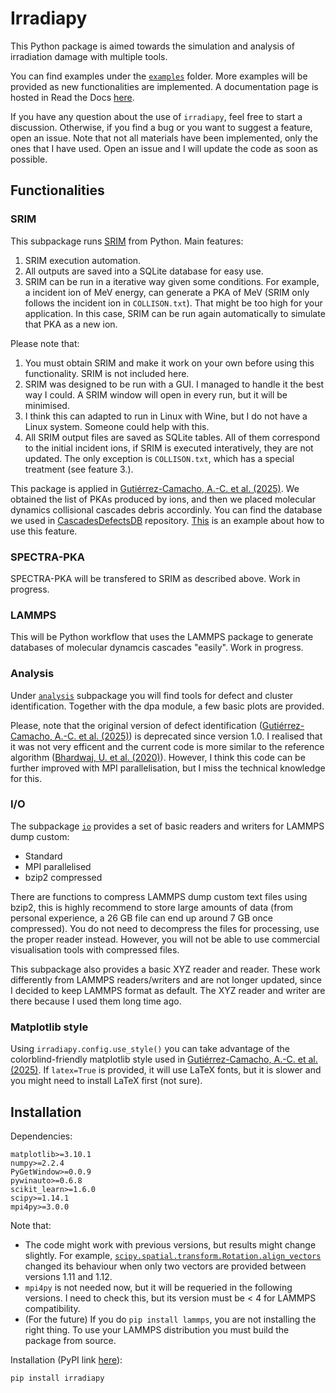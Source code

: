 # Irradiapy

This Python package is aimed towards the simulation and analysis of irradiation damage with multiple tools.

You can find examples under the [`examples`](https://github.com/acgc99/irradiapy/tree/214650c478d5a6744fb24d46cb06deb8819b4aa1/examples) folder. More examples will be provided as new functionalities are implemented. A documentation page is hosted in Read the Docs [here](https://irradiapy.readthedocs.io/en/stable/).

If you have any question about the use of `irradiapy`, feel free to start a discussion. Otherwise, if you find a bug or you want to suggest a feature, open an issue. Note that not all materials have been implemented, only the ones that I have used. Open an issue and I will update the code as soon as possible.

## Functionalities

### SRIM

This subpackage runs [SRIM](http://www.srim.org/) from Python. Main features:
1. SRIM execution automation.
2. All outputs are saved into a SQLite database for easy use.
3. SRIM can be run in a iterative way given some conditions. For example, a incident ion of MeV energy, can generate a PKA of MeV (SRIM only follows the incident ion in `COLLISON.txt`). That might be too high for your application. In this case, SRIM can be run again automatically to simulate that PKA as a new ion.

Please note that:
1. You must obtain SRIM and make it work on your own before using this functionality. SRIM is not included here.
2. SRIM was designed to be run with a GUI. I managed to handle it the best way I could. A SRIM window will open in every run, but it will be minimised.
3. I think this can adapted to run in Linux with Wine, but I do not have a Linux system. Someone could help with this.
4. All SRIM output files are saved as SQLite tables. All of them correspond to the initial incident ions, if SRIM is executed interatively, they are not updated. The only exception is `COLLISON.txt`, which has a special treatment (see feature 3.).

This package is applied in [Gutiérrez-Camacho, A.-C. et al. (2025)](https://doi.org/10.1038/s41598-025-05661-2). We obtained the list of PKAs produced by ions, and then we placed molecular dynamics collisional cascades debris accordinly. You can find the database we used in [CascadesDefectsDB](https://github.com/acgc99/CascadesDefectsDB.git) repository. [This](https://github.com/acgc99/irradiapy/blob/214650c478d5a6744fb24d46cb06deb8819b4aa1/examples/srim.py) is an example about how to use this feature.

### SPECTRA-PKA

SPECTRA-PKA will be transfered to SRIM as described above. Work in progress.

### LAMMPS

This will be Python workflow that uses the LAMMPS package to generate databases of molecular dynamcis cascades "easily". Work in progress.

### Analysis

Under [`analysis`](https://github.com/acgc99/irradiapy/tree/39b5de7f575024101dfec23f6373b8c454bead81/irradiapy/analysis) subpackage you will find tools for defect and cluster identification. Together with the dpa module, a few basic plots are provided.

Please, note that the original version of defect identification ([Gutiérrez-Camacho, A.-C. et al. (2025)](https://doi.org/10.1038/s41598-025-05661-2)) is deprecated since version 1.0. I realised that it was not very efficent and the current code is more similar to the reference algorithm ([Bhardwaj, U. et al. (2020)](https://doi.org/10.1016/j.commatsci.2019.109364)). However, I think this code can be further improved with MPI parallelisation, but I miss the technical knowledge for this.

### I/O

The subpackage [`io`](https://github.com/acgc99/irradiapy/tree/39b5de7f575024101dfec23f6373b8c454bead81/irradiapy/io) provides a set of basic readers and writers for LAMMPS dump custom:
- Standard
- MPI parallelised
- bzip2 compressed
  
There are functions to compress LAMMPS dump custom text files using bzip2, this is highly recommend to store large amounts of data (from personal experience, a 26 GB file can end up around 7 GB once compressed). You do not need to decompress the files for processing, use the proper reader instead. However, you will not be able to use commercial visualisation tools with compressed files.

This subpackage also provides a basic XYZ reader and reader. These work differently from LAMMPS readers/writers and are not longer updated, since I decided to keep LAMMPS format as default. The XYZ reader and writer are there because I used them long time ago.

### Matplotlib style

Using `irradiapy.config.use_style()` you can take advantage of the colorblind-friendly matplotlib style used in [Gutiérrez-Camacho, A.-C. et al. (2025)](https://doi.org/10.1038/s41598-025-05661-2). If `latex=True` is provided, it will use LaTeX fonts, but it is slower and you might need to install LaTeX first (not sure).

## Installation

Dependencies:
```
matplotlib>=3.10.1
numpy>=2.2.4
PyGetWindow>=0.0.9
pywinauto>=0.6.8
scikit_learn>=1.6.0
scipy>=1.14.1
mpi4py>=3.0.0
```
Note that:
- The code might work with previous versions, but results might change slightly. For example, [`scipy.spatial.transform.Rotation.align_vectors`](https://docs.scipy.org/doc/scipy-1.14.1/reference/generated/scipy.spatial.transform.Rotation.align_vectors.html) changed its behaviour when only two vectors are provided between versions 1.11 and 1.12.
- `mpi4py` is not needed now, but it will be requeried in the following versions. I need to check this, but its version must be < 4 for LAMMPS compatibility.
- (For the future) If you do `pip install lammps`, you are not installing the right thing. To use your LAMMPS distribution you must build the package from source.

Installation (PyPI link [here](https://pypi.org/project/irradiapy/)):
```
pip install irradiapy
```
